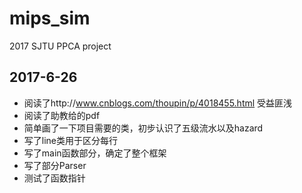 # mips_sim
2017 SJTU PPCA project

## 2017-6-26

- 阅读了http://www.cnblogs.com/thoupin/p/4018455.html 受益匪浅
- 阅读了助教给的pdf
- 简单画了一下项目需要的类，初步认识了五级流水以及hazard
- 写了line类用于区分每行
- 写了main函数部分，确定了整个框架
- 写了部分Parser
- 测试了函数指针
